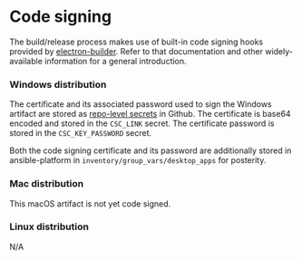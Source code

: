 Code signing
============

The build/release process makes use of built-in code signing hooks provided by
[electron-builder](https://www.electron.build/code-signing#how-to-disable-code-signing-during-the-build-process-on-macos).
Refer to that documentation and other widely-available information for a general introduction.

### Windows distribution
The certificate and its associated password used to sign the Windows artifact are stored as
[repo-level secrets](https://github.com/AllenInstitute/aics-fms-file-explorer-app/settings/secrets/actions) in Github.
The certificate is base64 encoded and stored in the `CSC_LINK` secret.
The certificate password is stored in the `CSC_KEY_PASSWORD` secret.

Both the code signing certificate and its password are additionally stored in
ansible-platform in `inventory/group_vars/desktop_apps` for posterity.

### Mac distribution
This macOS artifact is not yet code signed.

### Linux distribution
N/A
